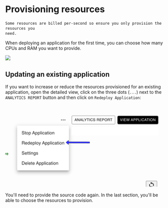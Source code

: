 # Provisioning resources

```{important}
Some resources are billed per-second so ensure you only provision the resources you
need.
```

When deploying an application for the first time, you can choose how many CPUs and
RAM you want to provide.

![](../static/resources/select-cpu.png)

## Updating an existing application

If you want to increase or reduce the resources provisioned for an existing application, open the detailed view, click on the three dots (`...`) next to the `ANALYTICS REPORT` button and then click on `Redeploy Application`:

![](../static/resources/redeploy.png)

You'll need to provide the source code again. In the last section, you'll be able to choose the resources to provision.